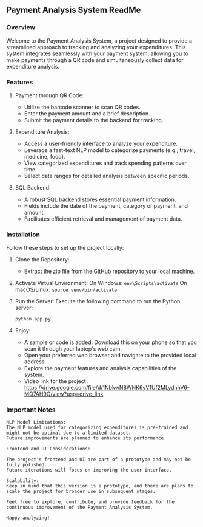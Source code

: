 ## Payment Analysis System ReadMe

### Overview
Welcome to the Payment Analysis System, a project designed to provide a streamlined approach to tracking and analyzing your expenditures. This system integrates seamlessly with your payment system, allowing you to make payments through a QR code and simultaneously collect data for expenditure analysis.

### Features
1. Payment through QR Code:
    - Utilize the barcode scanner to scan QR codes.
    - Enter the payment amount and a brief description.
    - Submit the payment details to the backend for tracking.

2. Expenditure Analysis:
    - Access a user-friendly interface to analyze your expenditure.
    - Leverage a fast-text NLP model to categorize payments (e.g., travel, medicine, food).
    - View categorized expenditures and track spending patterns over time.
    - Select date ranges for detailed analysis between specific periods.

3. SQL Backend:
    - A robust SQL backend stores essential payment information.
    - Fields include the date of the payment, category of payment, and amount.
    - Facilitates efficient retrieval and management of payment data.

### Installation

Follow these steps to set up the project locally:
1. Clone the Repository:
    - Extract the zip file from the GitHub repository to your local machine.

2. Activate Virtual Environment:
    On Windows: `env\Scripts\activate`
    On macOS/Linux: `source venv/bin/activate`

3. Run the Server:
    Execute the following command to run the Python server:
    ```bash
    python app.py
    ```
4. Enjoy:
    - A sample qr code is added. Download this on your phone so that you scan it through your laptop's web cam. 
    - Open your preferred web browser and navigate to the provided local address.
    - Explore the payment features and analysis capabilities of the system.
    - Video link for the project : https://drive.google.com/file/d/1NbkwN8WNK6yV1Uf2MLydnhV6-MQ7AH9G/view?usp=drive_link

### Important Notes

    NLP Model Limitations:
    The NLP model used for categorizing expenditures is pre-trained and might not be optimal due to a limited dataset.
    Future improvements are planned to enhance its performance.

    Frontend and UI Considerations:

    The project's frontend and UI are part of a prototype and may not be fully polished. 
    Future iterations will focus on improving the user interface.

    Scalability:
    Keep in mind that this version is a prototype, and there are plans to scale the project for broader use in subsequent stages.
    
    Feel free to explore, contribute, and provide feedback for the continuous improvement of the Payment Analysis System. 
    
    Happy analyzing!

